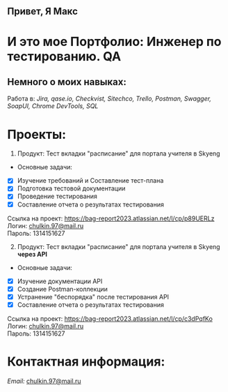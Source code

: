 ## Привет, Я Макс
# И это мое Портфолио: Инженер по тестированию. QA
## Немного о моих навыках:
Работа в: *Jira, qase.io, Checkvist, Sitechco, Trello, Postman, Swagger,*  
*SoapUI, Chrome DevTools, SQL*

# Проекты:
1. Продукт: Тест вкладки "расписание" для портала учителя в Skyeng
  - Основные задачи:
  - [x] Изучение требований и Составление тест-плана
  - [x] Подготовка тестовой документации
  - [x] Проведение тестирования
  - [x] Составление отчета о результатах тестирования  

Ссылка на проект: https://bag-report2023.atlassian.net/l/cp/p89UERLz  
Логин:  chulkin.97@mail.ru  
Пароль:  1314151627

2. Продукт: Тест вкладки "расписание" для портала учителя в Skyeng **через API**
  - Основные задачи:
  - [x] Изучение документации API
  - [x] Создание Postman-коллекции
  - [x] Устранение "беспорядка" после тестирования API
  - [x] Составление отчета о результатах тестирования

Ссылка на проект: https://bag-report2023.atlassian.net/l/cp/c3dPqfKo  
Логин: chulkin.97@mail.ru  
Пароль: 1314151627




# Контактная информация:  
*Email:* chulkin.97@mail.ru
